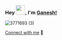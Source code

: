 ### **Hey <img src="https://github.com/TheDudeThatCode/TheDudeThatCode/blob/master/Assets/Hi.gif" width="30">, I'm [Ganesh!](https://www.linkedin.com/in/ganesh-panigrahi/)**

![3771693 (3)](https://user-images.githubusercontent.com/102909893/182023908-ce48ef10-9cb0-4f29-94cf-acedf709c215.jpg)


[Connect with me](https://www.linkedin.com/in/ganesh-panigrahi/) 💬

